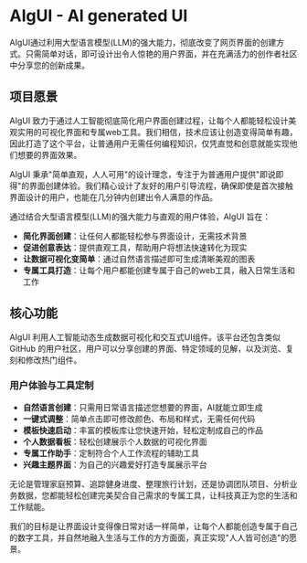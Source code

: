 # AIgUI - AI generated UI

AIgUI通过利用大型语言模型(LLM)的强大能力，彻底改变了网页界面的创建方式。只需简单对话，即可设计出令人惊艳的用户界面，并在充满活力的创作者社区中分享您的创新成果。

## 项目愿景

AIgUI 致力于通过人工智能彻底简化用户界面创建过程，让每个人都能轻松设计美观实用的可视化界面和专属web工具。我们相信，技术应该让创造变得简单有趣，因此打造了这个平台，让普通用户无需任何编程知识，仅凭直觉和创意就能实现他们想要的界面效果。

AIgUI 秉承"简单直观，人人可用"的设计理念，专注于为普通用户提供"即说即得"的界面创建体验。我们精心设计了友好的用户引导流程，确保即使是首次接触界面设计的用户，也能在几分钟内创建出令人满意的作品。

通过结合大型语言模型(LLM)的强大能力与直观的用户体验，AIgUI 旨在：

- **简化界面创建**：让任何人都能轻松参与界面设计，无需技术背景
- **促进创意表达**：提供直观工具，帮助用户将想法快速转化为现实
- **让数据可视化变简单**：通过自然语言描述即可生成清晰美观的图表
- **专属工具打造**：让每个用户都能创建专属于自己的web工具，融入日常生活和工作

## 核心功能

AIgUI 利用人工智能动态生成数据可视化和交互式UI组件。该平台还包含类似 GitHub 的用户社区，用户可以分享创建的界面、特定领域的见解，以及浏览、复刻和修改热门组件。

### 用户体验与工具定制

- **自然语言创建**：只需用日常语言描述您想要的界面，AI就能立即生成
- **一键式调整**：简单点击即可修改颜色、布局和样式，无需任何代码
- **模板快速启动**：丰富的模板库让您快速开始，轻松定制成自己的作品
- **个人数据看板**：轻松创建展示个人数据的可视化界面
- **专属工作助手**：定制符合个人工作流程的辅助工具
- **兴趣主题界面**：为自己的兴趣爱好打造专属展示平台

无论是管理家庭预算、追踪健身进度、整理旅行计划，还是协调团队项目、分析业务数据，您都能轻松创建完美契合自己需求的专属工具，让科技真正为您的生活和工作赋能。

我们的目标是让界面设计变得像日常对话一样简单，让每个人都能创造专属于自己的数字工具，并自然地融入生活与工作的方方面面，真正实现"人人皆可创造"的愿景。
